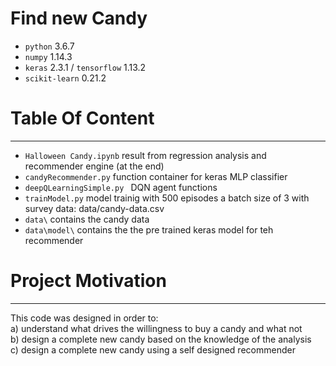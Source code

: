 # Find new Candy
- `python` 3.6.7
- `numpy` 1.14.3
- `keras` 2.3.1 / `tensorflow` 1.13.2
- `scikit-learn` 0.21.2


# Table Of Content
***

- `Halloween Candy.ipynb` result from regression analysis and recommender engine (at the end)
- `candyRecommender.py` function container for keras MLP classifier
- `deepQLearningSimple.py ` DQN agent functions   
- `trainModel.py` model trainig with 500 episodes a batch size of 3 with survey data: data/candy-data.csv
- `data\` contains the candy data 
- `data\model\` contains the the pre trained keras model for teh recommender 

# Project Motivation
***
This code was designed in order to:  
a) understand what drives the willingness to buy a candy and what not  
b) design a complete new candy based on the knowledge of the analysis  
c) design a complete new candy using a self designed recommender 
